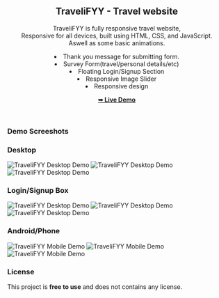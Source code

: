 <div align="center">
  
  <h2 align="center">TraveliFYY - Travel website</h2>

  TraveliFYY is fully responsive travel website, 
  <br />Responsive for all devices, built using HTML, CSS, and JavaScript.
  <br />Aswell as some basic animations.
  <li align="center">Thank you message for submitting form.</li>
  <li align="center">Survey Form(travel/personal details/etc)</li>
  <li align="center">Floating Login/Signup Section</li>
  <li align="center">Responsive Image Slider</li>
  <li align="center">Responsive design</li>

  <a href="https://tech2cool.github.io/TraveliFYY-Travel-Website/"><strong>➥ Live Demo</strong></a>

</div>

<br />

### Demo Screeshots

### Desktop

![TraveliFYY Desktop Demo](./readme-images/demo1.png "Desktop Demo 1")
![TraveliFYY Desktop Demo](./readme-images/demo2.png "Desktop Demo 2")
![TraveliFYY Desktop Demo](./readme-images/demo3.png "Desktop Demo 3")

### Login/Signup Box
![TraveliFYY Desktop Demo](./readme-images/login.png "Desktop Demo 4")
![TraveliFYY Desktop Demo](./readme-images/signup.png "Desktop Demo 5")
![TraveliFYY Desktop Demo](./readme-images/thank%20you.png "Desktop Demo 6")


### Android/Phone

![TraveliFYY Mobile Demo](./readme-images/demo-mobile.png "Mobile Demo 1")
![TraveliFYY Mobile Demo](./readme-images/demo-mobile2.png "Mobile Demo 2")
![TraveliFYY Mobile Demo](./readme-images/demo-mobile3.png "Mobile Demo 3")

### License

This project is **free to use** and does not contains any license.